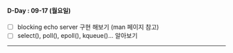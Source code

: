 #### D-Day : 09-17 (월요일)
- [ ] blocking echo server 구현 해보기 (man 페이지 참고)
- [ ] select(), poll(), epoll(), kqueue()... 알아보기
***
